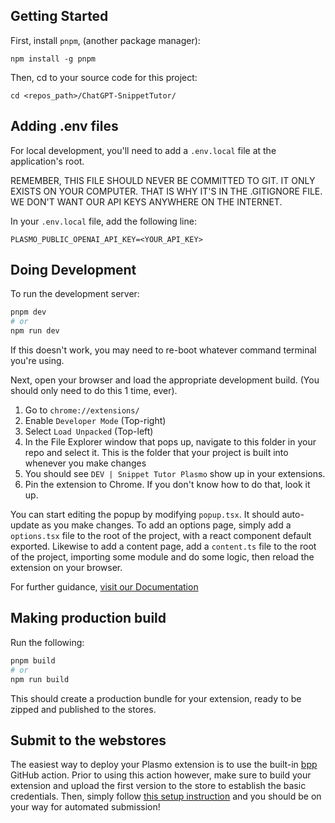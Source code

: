 ## Getting Started
First, install `pnpm`, (another package manager):

`npm install -g pnpm`

Then, cd to your source code for this project:

`cd <repos_path>/ChatGPT-SnippetTutor/`

## Adding .env files
For local development, you'll need to add a `.env.local` file at the application's root.

REMEMBER, THIS FILE SHOULD NEVER BE COMMITTED TO GIT. IT ONLY EXISTS ON YOUR COMPUTER. THAT IS WHY IT'S IN THE .GITIGNORE FILE. WE DON'T WANT OUR API KEYS ANYWHERE ON THE INTERNET.

In your `.env.local` file, add the following line:

```
PLASMO_PUBLIC_OPENAI_API_KEY=<YOUR_API_KEY>
```

## Doing Development
To run the development server:

```bash
pnpm dev
# or
npm run dev
```

If this doesn't work, you may need to re-boot whatever command terminal you're using.

Next, open your browser and load the appropriate development build. (You should only need to do this 1 time, ever).

1. Go to `chrome://extensions/`
2. Enable `Developer Mode` (Top-right)
3. Select `Load Unpacked` (Top-left)
4. In the File Explorer window that pops up, navigate to this folder in your repo and select it. This is the folder that your project is built into whenever you make changes
5. You should see `DEV | Snippet Tutor Plasmo` show up in your extensions.
6. Pin the extension to Chrome. If you don't know how to do that, look it up.

You can start editing the popup by modifying `popup.tsx`. It should auto-update as you make changes. To add an options page, simply add a `options.tsx` file to the root of the project, with a react component default exported. Likewise to add a content page, add a `content.ts` file to the root of the project, importing some module and do some logic, then reload the extension on your browser.

For further guidance, [visit our Documentation](https://docs.plasmo.com/)

## Making production build

Run the following:

```bash
pnpm build
# or
npm run build
```

This should create a production bundle for your extension, ready to be zipped and published to the stores.

## Submit to the webstores

The easiest way to deploy your Plasmo extension is to use the built-in [bpp](https://bpp.browser.market) GitHub action. Prior to using this action however, make sure to build your extension and upload the first version to the store to establish the basic credentials. Then, simply follow [this setup instruction](https://docs.plasmo.com/framework/workflows/submit) and you should be on your way for automated submission!
